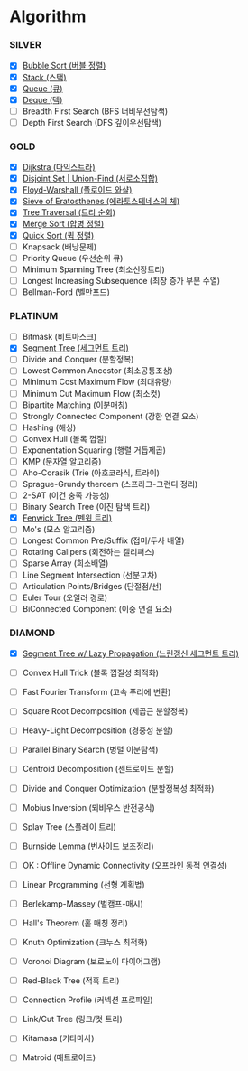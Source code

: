 # Algorithm

### SILVER
- [X] [Bubble Sort (버블 정렬)][bubble_sort]
- [X] [Stack (스택)][stack]
- [X] [Queue (큐)][queue]
- [X] [Deque (덱)][deque]
- [ ] Breadth First Search (BFS 너비우선탐색)
- [ ] Depth First Search (DFS 깊이우선탐색)
### GOLD
- [X] [Dijkstra (다익스트라)][dijkstra]
- [X] [Disjoint Set | Union-Find (서로소집합)][union_find]
- [X] [Floyd-Warshall (플로이드 와샬)][floyd_warshall]
- [X] [Sieve of Eratosthenes (에라토스테네스의 체)][Sieve_of_Eratosthenes]
- [X] [Tree Traversal (트리 순회)][Tree_Traversal]
- [X] [Merge Sort (합병 정렬)][merge_sort]
- [X] [Quick Sort (퀵 정렬)][quick_sort]
- [ ] Knapsack (배낭문제)
- [ ] Priority Queue (우선순위 큐)
- [ ] Minimum Spanning Tree (최소신장트리)
- [ ] Longest Increasing Subsequence (최장 증가 부분 수열)
- [ ] Bellman-Ford (벨만포드)
### PLATINUM
- [ ] Bitmask (비트마스크)
- [X] [Segment Tree (세그먼트 트리)][segment_tree]
- [ ] Divide and Conquer (분할정복)
- [ ] Lowest Common Ancestor (최소공통조상)
- [ ] Minimum Cost Maximum Flow (최대유량)
- [ ] Minimum Cut Maximum Flow (최소컷)
- [ ] Bipartite Matching (이분매칭)
- [ ] Strongly Connected Component (강한 연결 요소)
- [ ] Hashing (해싱)
- [ ] Convex Hull (볼록 껍질)
- [ ] Exponentation Squaring (행렬 거듭제곱)
- [ ] KMP (문자열 알고리즘)
- [ ] Aho-Corasik (Trie (아호코라식, 트라이)
- [ ] Sprague-Grundy theroem (스프라그-그런디 정리)
- [ ] 2-SAT (이건 충족 가능성)
- [ ] Binary Search Tree (이진 탐색 트리)
- [X] [Fenwick Tree (펜윅 트리)][fenwick_tree]
- [ ] Mo's (모스 알고리즘)
- [ ] Longest Common Pre/Suffix (접미/두사 배열)
- [ ] Rotating Calipers (회전하는 캘리퍼스)
- [ ] Sparse Array (희소배열)
- [ ] Line Segment Intersection (선분교차)
- [ ] Articulation Points/Bridges (단절점/선)
- [ ]  Euler Tour (오일러 경로)
- [ ] BiConnected Component (이중 연결 요소)
### DIAMOND
- [X] [Segment Tree w/ Lazy Propagation (느린갱신 세그먼트 트리)][lazy_propagation]
- [ ] Convex Hull Trick (볼록 껍질성 최적화)
- [ ] Fast Fourier Transform (고속 푸리에 변환)
- [ ] Square Root Decomposition (제곱근 분할정복)
- [ ] Heavy-Light Decomposition (경중성 분할)
- [ ] Parallel Binary Search (병렬 이분탐색)
- [ ] Centroid Decomposition (센트로이드 분할)
- [ ] Divide and Conquer Optimization (분할정복성 최적화)
- [ ] Mobius Inversion (뫼비우스 반전공식)
- [ ] Splay Tree (스플레이 트리)
- [ ] Burnside Lemma (번사이드 보조정리)
- [ ] OK : Offline Dynamic Connectivity (오프라인 동적 연결성)
- [ ] Linear Programming (선형 계획법)
- [ ] Berlekamp-Massey (벌캠프-매시)
- [ ] Hall's Theorem (홀 매칭 정리)
- [ ] Knuth Optimization (크누스 최적화)
- [ ] Voronoi Diagram (보로노이 다이어그램)
- [ ] Red-Black Tree (적흑 트리)
- [ ] Connection Profile (커넥션 프로파일)
- [ ] Link/Cut Tree (링크/컷 트리)
- [ ] Kitamasa (키타마사)
- [ ] Matroid (매트로이드)


[dijkstra]: https://github.com/jiho5993/Algorithm/blob/master/dijkstra/dijkstra.cpp
[union_find]: https://github.com/jiho5993/Algorithm/blob/master/Union-Find/Union_Find.cpp
[segment_tree]: https://github.com/jiho5993/Algorithm/blob/master/Segment%20Tree/SegmentTree.cpp
[lazy_propagation]: https://github.com/jiho5993/Algorithm/blob/master/Segment%20Tree/lazy_propagation.cpp
[floyd_warshall]: https://github.com/jiho5993/Algorithm/blob/master/Floyd%20Warshall/Floyd_Warshall.cpp
[Sieve_of_Eratosthenes]: https://github.com/jiho5993/Algorithm/blob/master/Sieve%20of%20Eratosthenes/eratos.cpp
[Tree_Traversal]: https://github.com/jiho5993/Algorithm/blob/master/Tree%20Traversal/Tree_Traversal.cpp
[stack]: https://github.com/jiho5993/Algorithm/blob/master/Stack/Stack.cpp
[queue]: https://github.com/jiho5993/Algorithm/blob/master/Queue/Queue.cpp
[deque]: https://github.com/jiho5993/Algorithm/blob/master/Deque/Deque.cpp
[bubble_sort]: https://github.com/jiho5993/Algorithm/blob/master/Sort/Bubble_Sort.cpp
[merge_sort]: https://github.com/jiho5993/Algorithm/blob/master/Sort/Merge_Sort.cpp
[quick_sort]: https://github.com/jiho5993/Algorithm/blob/master/Sort/Quick_Sort.cpp
[fenwick_tree]: https://github.com/jiho5993/Algorithm/blob/master/Fenwick%20Tree/FenwickTree.cpp